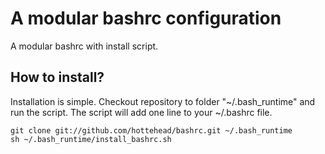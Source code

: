 A modular bashrc  configuration
======

A modular bashrc with install script.

## How to install?
Installation is simple. Checkout repository to folder "~/.bash_runtime" and run the script. The script will add one line to your ~/.bashrc file.

	git clone git://github.com/hottehead/bashrc.git ~/.bash_runtime
	sh ~/.bash_runtime/install_bashrc.sh
